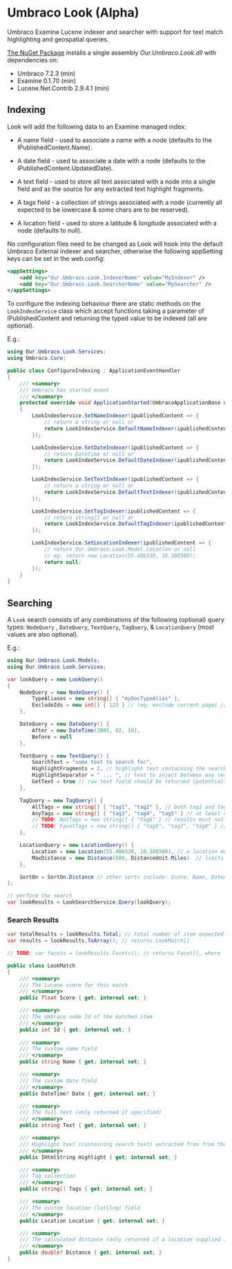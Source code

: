 # Umbraco Look (Alpha)
Umbraco Examine Lucene indexer and searcher with support for text match highlighting and geospatial queries.

[The NuGet Package](https://www.nuget.org/packages/Our.Umbraco.Look) installs a single assembly _Our.Umbraco.Look.dll_ with dependencies on: 

  * Umbraco 7.2.3 (min)
  * Examine 0.1.70 (min)
  * Lucene.Net.Contrib 2.9.4.1 (min)

## Indexing

Look will add the following data to an Examine managed index:

  * A name field - used to associate a name with a node (defaults to the IPublishedContent.Name).  

  * A date field - used to associate a date with a node (defaults to the IPublishedContent.UpdatedDate). 

  * A text field - used to store all text associated with a node into a single field and as the source for any extracted text highlight fragments.
  
  * A tags field - a collection of strings associated with a node (currently all expected to be lowercase & some chars are to be reserved).
    
  * A location field - used to store a latitude & longitude associated with a node (defaults to null).  
  
No configuration files need to be changed as Look will hook into the default Umbraco External indexer and searcher, otherwise the following appSetting keys can be set in the web.config:

```xml
<appSettings>
	<add key="Our.Umbraco.Look.IndexerName" value="MyIndexer" />
	<add key="Our.Umbraco.Look.SearcherName" value="MySearcher" />
</appSettings>
```

To configure the indexing behaviour there are static methods on the `LookIndexService` class which accept functions taking a parameter of IPublishedContent and returning the typed value to be indexed (all are optional).

E.g.:

```csharp
using Our.Umbraco.Look.Services;
using Umbraco.Core;

public class ConfigureIndexing : ApplicationEventHandler
{	
	/// <summary>
	/// Umbraco has started event
	/// </summary>
	protected override void ApplicationStarted(UmbracoApplicationBase umbracoApplication, ApplicationContext applicationContext)
	{
		LookIndexService.SetNameIndexer(ipublishedContent => {			
			// return a string or null or 
			return LookIndexService.DefaultNameIndexer(ipublishedContent);			
		});

		LookIndexService.SetDateIndexer(ipublishedContent => {
			// return DateTime or null or
			return LookIndexService.DefaultDateIndexer(ipublishedContent);
		});

		LookIndexService.SetTextIndexer(ipublishedContent => {		
			// return a string or null or 
			return LookIndexService.DefaultTextIndexer(ipublishedContent);			
		});

		LookIndexService.SetTagIndexer(ipublishedContent => {
			// return string[] or null or 
			return LookIndexService.DefaultTagIndexer(ipublishedContent);
		});

		LookIndexService.SetLocationIndexer(ipublishedContent => {
			// return Our.Umbraco.Look.Model.Location or null
			// eg. return new Location(55.406330, 10.388500);		
			return null;			
		});
	}
}
```

## Searching

A `Look` search consists of any combinations of the following (optional) query types:  `NodeQuery` , `DateQuery`, `TextQuery`, `TagQuery`, & `LocationQuery` (most values are also optional).

E.g.:

```csharp
using Our.Umbraco.Look.Models;  
using Our.Umbraco.Look.Services;  

var lookQuery = new LookQuery()
{
	NodeQuery = new NodeQuery() {
		TypeAliases = new string[] { "myDocTypeAlias" },
		ExcludeIds = new int[] { 123 } // (eg. exclude current page) // TODO: rename to NotIds ?
	},

	DateQuery = new DateQuery() {
		After = new DateTime(2005, 02, 16),
		Before = null
	},

	TextQuery = new TextQuery() {
		SearchText = "some text to search for",
		HighlightFragments = 2, // highlight text containing the search term twice should be returned
		HighlightSeparator = " ... ", // text to inject between any search term matches
		GetText = true // raw text field should be returned (potentially a large document)
	},

	TagQuery = new TagQuery() {
		AllTags = new string[] { "tag1", "tag2" }, // both tag1 and tag2 are required
		AnyTags = new string[] { "tag3", "tag4", "tag5" } // at least one of these tags is required
		// TODO: NotTags = new string[] { "tag6" } // results must not have any of these tags
		// TODO: FacetTags = new string[] { "tag5", "tag7", "tag8" } // facet counts will be returned for these tags
	},

	LocationQuery = new LocationQuery() {
		Location = new Location(55.406330, 10.388500), // a location means distance results can be set
		MaxDistance = new Distance(500, DistanceUnit.Miles)  // limits the results to within this distance
	},

	SortOn = SortOn.Distance // other sorts include: Score, Name, DateAscending, DateDescending
};

// perform the search
var lookResults = LookSearchService.Query(lookQuery);
```

### Search Results

```csharp
var totalResults = lookResults.Total; // total number of item expected in the lookResults enumerable
var results = lookResults.ToArray(); // returns LookMatch[]

// TODO: var facets = lookResults.Facets(); // returns Facet[], where 

public class LookMatch
{
	/// <summary>
	/// The Lucene score for this match
	/// </summary>
	public float Score { get; internal set; }

	/// <summary>
	/// The Umbraco node Id of the matched item
	/// </summary>
	public int Id { get; internal set; }
	
	/// <summary>
	/// The custom name field
	/// </summary>
	public string Name { get; internal set; }

	/// <summary>
	/// The custom date field
	/// </summary>
	public DateTime? Date { get; internal set; }

	/// <summary>
	/// The full text (only returned if specified)
	/// </summary>
	public string Text { get; internal set; }

	/// <summary>
	/// Highlight text (containing search text) extracted from from the full text
	/// </summary>
	public IHtmlString Highlight { get; internal set; }

	/// <summary>
	/// Tag collection
	/// </summary>
	public string[] Tags { get; internal set; }

	/// <summary>
	/// The custom location (lat|lng) field
	/// </summary>
	public Location Location { get; internal set; }

	/// <summary>
	/// The calculated distance (only returned if a location supplied in query)
	/// </summary>
	public double? Distance { get; internal set; }
}
```
